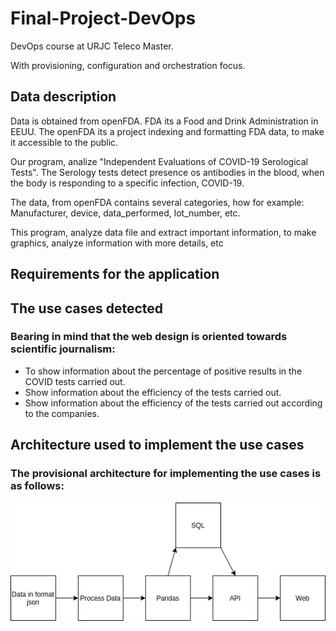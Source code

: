 # Final-Project-DevOps

DevOps course at URJC Teleco Master.

With provisioning, configuration and orchestration focus.

## Data description

Data is obtained from openFDA. FDA its a Food and Drink Administration in EEUU.
The openFDA its a project indexing and formatting FDA data, to make it
accessible to the public.

Our program, analize "Independent Evaluations of COVID-19 Serological Tests". The Serology tests detect presence os antibodies in the blood, when the body is responding to a specific infection, COVID-19.

The data, from openFDA contains several categories, how for example: Manufacturer, device, data_performed, lot_number, etc.

This program, analyze data file and extract important information, to make graphics, analyze information with more details, etc

## Requirements for the application

## The use cases detected

### Bearing in mind that the web design is oriented towards scientific journalism:
- To show information about the percentage of positive results in the COVID tests carried out.
- Show information about the efficiency of the tests carried out.
- Show information about the efficiency of the tests carried out according to the companies.


## Architecture used to implement the use cases

### The provisional architecture for implementing the use cases is as follows:

![Architecture](/images/Diagram_drawio.png)
